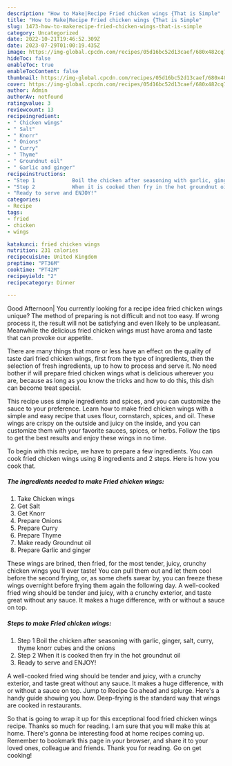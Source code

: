 ```yaml
---
description: "How to Make|Recipe Fried chicken wings {That is Simple"
title: "How to Make|Recipe Fried chicken wings {That is Simple"
slug: 1473-how-to-makerecipe-fried-chicken-wings-that-is-simple
category: Uncategorized
date: 2022-10-21T19:46:52.309Z
date: 2023-07-29T01:00:19.435Z
image: https://img-global.cpcdn.com/recipes/05d16bc52d13caef/680x482cq70/fried-chicken-wings-recipe-main-photo.jpg
hideToc: false
enableToc: true
enableTocContent: false
thumbnail: https://img-global.cpcdn.com/recipes/05d16bc52d13caef/680x482cq70/fried-chicken-wings-recipe-main-photo.jpg
cover: https://img-global.cpcdn.com/recipes/05d16bc52d13caef/680x482cq70/fried-chicken-wings-recipe-main-photo.jpg
author: Admin
authorAv: notfound
ratingvalue: 3
reviewcount: 13
recipeingredient:
- " Chicken wings"
- " Salt"
- " Knorr"
- " Onions"
- " Curry"
- " Thyme"
- " Groundnut oil"
- " Garlic and ginger"
recipeinstructions:
- "Step 1            Boil the chicken after seasoning with garlic, ginger, salt, curry, thyme knorr cubes and the onions"
- "Step 2            When it is cooked then fry in the hot groundnut oil"
- "Ready to serve and ENJOY!"
categories:
- Recipe
tags:
- fried
- chicken
- wings

katakunci: fried chicken wings 
nutrition: 231 calories
recipecuisine: United Kingdom
preptime: "PT36M"
cooktime: "PT42M"
recipeyield: "2"
recipecategory: Dinner

---
```



Good Afternoon| You currently looking for a recipe idea fried chicken wings unique? The method of preparing is not difficult and not too easy. If wrong process it, the result will not be satisfying and even likely to be unpleasant. Meanwhile the delicious fried chicken wings must have aroma and taste that can provoke our appetite.






There are many things that more or less have an effect on the quality of taste dari fried chicken wings, first from the type of ingredients, then the selection of fresh ingredients, up to how to process and serve it. No need bother if will prepare fried chicken wings what is delicious wherever you are, because as long as you know the tricks and how to do this, this dish can become treat special.


This recipe uses simple ingredients and spices, and you can customize the sauce to your preference. Learn how to make fried chicken wings with a simple and easy recipe that uses flour, cornstarch, spices, and oil. These wings are crispy on the outside and juicy on the inside, and you can customize them with your favorite sauces, spices, or herbs. Follow the tips to get the best results and enjoy these wings in no time.


To begin with this recipe, we have to prepare a few ingredients. You can cook fried chicken wings using 8 ingredients and 2 steps. Here is how you cook that.

<!--inarticleads1-->

##### The ingredients needed to make Fried chicken wings:

1. Take  Chicken wings
1. Get  Salt
1. Get  Knorr
1. Prepare  Onions
1. Prepare  Curry
1. Prepare  Thyme
1. Make ready  Groundnut oil
1. Prepare  Garlic and ginger


These wings are brined, then fried, for the most tender, juicy, crunchy chicken wings you&#39;ll ever taste! You can pull them out and let them cool before the second frying, or, as some chefs swear by, you can freeze these wings overnight before frying them again the following day. A well-cooked fried wing should be tender and juicy, with a crunchy exterior, and taste great without any sauce. It makes a huge difference, with or without a sauce on top. 

<!--inarticleads2-->

##### Steps to make Fried chicken wings:

1. Step 1            Boil the chicken after seasoning with garlic, ginger, salt, curry, thyme knorr cubes and the onions
1. Step 2            When it is cooked then fry in the hot groundnut oil
1. Ready to serve and ENJOY!

A well-cooked fried wing should be tender and juicy, with a crunchy exterior, and taste great without any sauce. It makes a huge difference, with or without a sauce on top. Jump to Recipe Go ahead and splurge. Here&#39;s a handy guide showing you how. Deep-frying is the standard way that wings are cooked in restaurants. 

So that is going to wrap it up for this exceptional food fried chicken wings recipe. Thanks so much for reading. I am sure that you will make this at home. There's gonna be interesting food at home recipes coming up. Remember to bookmark this page in your browser, and share it to your loved ones, colleague and friends. Thank you for reading. Go on get cooking!
